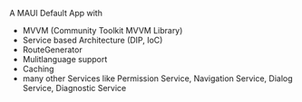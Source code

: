A MAUI Default App with 

- MVVM (Community Toolkit MVVM Library)
- Service based Architecture (DIP, IoC)
- RouteGenerator
- Mulitlanguage support
- Caching
- many other Services like Permission Service, Navigation Service, Dialog Service, Diagnostic Service

